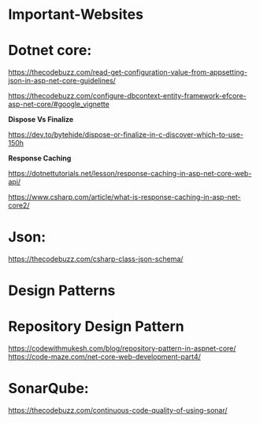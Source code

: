 # Important-Websites
# Dotnet core:
https://thecodebuzz.com/read-get-configuration-value-from-appsetting-json-in-asp-net-core-guidelines/

https://thecodebuzz.com/configure-dbcontext-entity-framework-efcore-asp-net-core/#google_vignette

**Dispose Vs Finalize**

https://dev.to/bytehide/dispose-or-finalize-in-c-discover-which-to-use-150h

**Response Caching**

https://dotnettutorials.net/lesson/response-caching-in-asp-net-core-web-api/

https://www.csharp.com/article/what-is-response-caching-in-asp-net-core2/

# Json:
https://thecodebuzz.com/csharp-class-json-schema/

# Design Patterns
# Repository Design Pattern
https://codewithmukesh.com/blog/repository-pattern-in-aspnet-core/
https://code-maze.com/net-core-web-development-part4/

# SonarQube:
https://thecodebuzz.com/continuous-code-quality-of-using-sonar/

